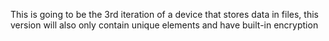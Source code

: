 This is going to be the 3rd iteration of a device that stores data in files, this version will also only contain unique elements and have built-in encryption
